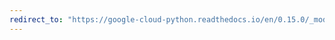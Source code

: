 ```yaml
---
redirect_to: "https://google-cloud-python.readthedocs.io/en/0.15.0/_modules/gcloud/bigtable/client.html"
---
```

